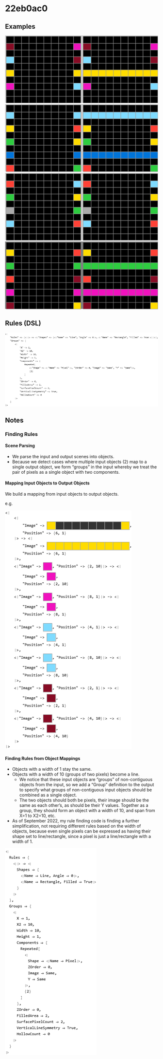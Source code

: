 # 22eb0ac0

## Examples

![ARC examples for 22eb0ac0](examples.png?raw=true)

## Rules (DSL)

![DSL rules for 22eb0ac0](rules.png?raw=true)

## Notes

### Finding Rules


#### Scene Parsing

* We parse the input and output scenes into objects.
* Because we detect cases where multiple input objects (2) map to a single output object, we form “groups” in the input whereby we treat the pair of pixels as a single object with two components.

#### Mapping Input Objects to Output Objects

We build a mapping from input objects to output objects.

e.g.



![image 1](image1.png?raw=true)


#### Finding Rules from Object Mappings

* Objects with a width of 1 stay the same.
* Objects with a width of 10 (groups of two pixels) become a line.
   * We notice that these input objects are “groups” of non-contiguous objects from the input, so we add a “Group” definition to the output to specify what groups of non-contiguous input objects should be combined as a single object.
   * The two objects should both be pixels, their image should be the same as each other’s, as should be their Y values. Together as a group, they should form an object with a width of 10, and span from X=1 to X2=10, etc.
* As of September 2022, my rule finding code is finding a further simplification, not requiring different rules based on the width of objects, because even single pixels can be expressed as having their shape set to line/rectangle, since a pixel is just a line/rectangle with a width of 1.


![image 2](image2.png?raw=true)
